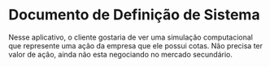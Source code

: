 # Documento de Definição de Sistema

 Nesse aplicativo, o cliente gostaria de ver uma simulação computacional que represente uma ação da empresa que ele possui cotas.
 Não precisa ter valor de ação, ainda não esta negociando no mercado secundário.